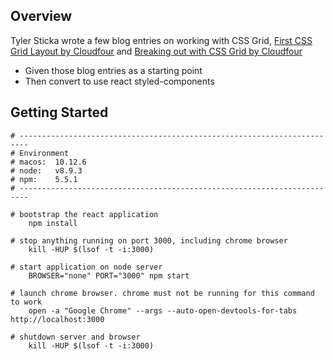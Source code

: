 Overview
---
Tyler Sticka wrote a few blog entries on working with CSS Grid, 
[First CSS Grid Layout by Cloudfour](https://cloudfour.com/thinks/first-css-grid-layout/) and 
[Breaking out with CSS Grid by Cloudfour](https://cloudfour.com/thinks/breaking-out-with-css-grid-layout/)  

* Given those blog entries as a starting point  
* Then convert to use react styled-components

Getting Started
---

```
# ------------------------------------------------------------------------
# Environment
# macos:  10.12.6
# node:   v8.9.3
# npm:    5.5.1
# ------------------------------------------------------------------------

# bootstrap the react application 
    npm install
    
# stop anything running on port 3000, including chrome browser
    kill -HUP $(lsof -t -i:3000)

# start application on node server
    BROWSER="none" PORT="3000" npm start

# launch chrome browser. chrome must not be running for this command to work
    open -a "Google Chrome" --args --auto-open-devtools-for-tabs http://localhost:3000

# shutdown server and browser
    kill -HUP $(lsof -t -i:3000)
```
